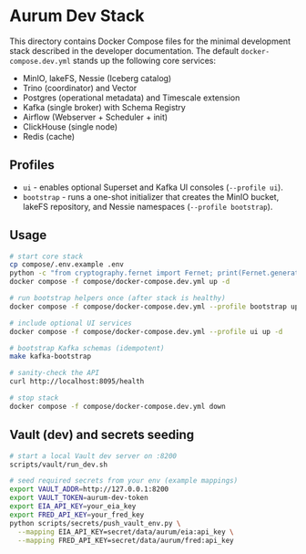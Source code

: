 # Aurum Dev Stack

This directory contains Docker Compose files for the minimal development stack described in the developer documentation. The default `docker-compose.dev.yml` stands up the following core services:

- MinIO, lakeFS, Nessie (Iceberg catalog)
- Trino (coordinator) and Vector
- Postgres (operational metadata) and Timescale extension
- Kafka (single broker) with Schema Registry
- Airflow (Webserver + Scheduler + init)
- ClickHouse (single node)
- Redis (cache)

## Profiles

- `ui` - enables optional Superset and Kafka UI consoles (`--profile ui`).
- `bootstrap` - runs a one-shot initializer that creates the MinIO bucket, lakeFS repository, and Nessie namespaces (`--profile bootstrap`).

## Usage

```bash
# start core stack
cp compose/.env.example .env
python -c "from cryptography.fernet import Fernet; print(Fernet.generate_key().decode())"  # update AIRFLOW_FERNET_KEY in .env
docker compose -f compose/docker-compose.dev.yml up -d

# run bootstrap helpers once (after stack is healthy)
docker compose -f compose/docker-compose.dev.yml --profile bootstrap up --exit-code-from bootstrap

# include optional UI services
docker compose -f compose/docker-compose.dev.yml --profile ui up -d

# bootstrap Kafka schemas (idempotent)
make kafka-bootstrap

# sanity-check the API
curl http://localhost:8095/health

# stop stack
docker compose -f compose/docker-compose.dev.yml down
```

## Vault (dev) and secrets seeding

```bash
# start a local Vault dev server on :8200
scripts/vault/run_dev.sh

# seed required secrets from your env (example mappings)
export VAULT_ADDR=http://127.0.0.1:8200
export VAULT_TOKEN=aurum-dev-token
export EIA_API_KEY=your_eia_key
export FRED_API_KEY=your_fred_key
python scripts/secrets/push_vault_env.py \
  --mapping EIA_API_KEY=secret/data/aurum/eia:api_key \
  --mapping FRED_API_KEY=secret/data/aurum/fred:api_key
```
